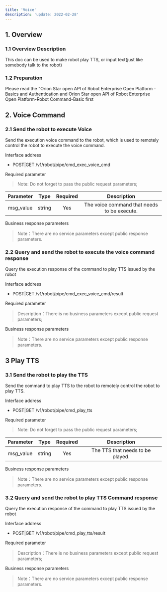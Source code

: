 ```yaml
---
title: 'Voice'
description: 'update: 2022-02-28'
---
```


## 1. Overview

### 1.1 Overview Description

This doc can be used to make robot play TTS, or input text(just like somebody talk to the robot)

### 1.2 Preparation

Please read the "Orion Star open API of Robot Enterprise Open Platform - Basics and Authentication and Orion Star open API of Robot Enterprise Open Platform-Robot Command-Basic first


## 2. Voice Command

### 2.1 Send the robot to execute Voice

Send the execution voice command to the robot, which is used to remotely control the robot to execute the voice command.

Interface address

+ POST|GET  /v1/robot/pipe/cmd_exec_voice_cmd

Required parameter

> Note: Do not forget to pass the public request parameters;

<div class="fixed-table bordered-table">

|Parameter|Type|Required|Description|
|:-:|:-:|:-:|:-:|
|msg_value|string|Yes|The voice command that needs to be execute.|

</div>

Business response parameters

> Note：There are no service parameters except public response parameters.

### 2.2 Query and send the robot to execute the voice command response

Query the execution response of the command to play TTS issued by the robot 

Interface address

+ POST|GET  /v1/robot/pipe/cmd_exec_voice_cmd/result

Required parameter

> Description：There is no business parameters except public request parameters;

Business response parameters

> Note：There are no service parameters except public response parameters.

## 3 Play TTS

### 3.1 Send the robot to play the TTS

Send the command to play TTS to the robot to remotely control the robot to play TTS.

Interface address

+ POST|GET /v1/robot/pipe/cmd_play_tts

Required parameter

> Note: Do not forget to pass the public request parameters;

<div class="fixed-table bordered-table">

|Parameter|Type|Required|Description|
|:-:|:-:|:-:|:-:|
|msg_value|string|Yes|The TTS that needs to be played.|

</div>

Business response parameters

> Note：There are no service parameters except public response parameters.

### 3.2 Query and send the robot to play TTS Command response

Query the execution response of the command to play TTS issued by the robot 

Interface address

+ POST|GET /v1/robot/pipe/cmd_play_tts/result

Required parameter

> Description：There is no business parameters except public request parameters;

Business response parameters

> Note：There are no service parameters except public response parameters.